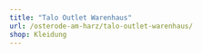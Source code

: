 ```yaml
---
title: "Talo Outlet Warenhaus"
url: /osterode-am-harz/talo-outlet-warenhaus/
shop: Kleidung
---
```

